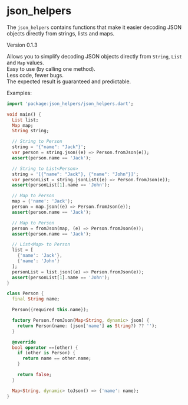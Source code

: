 # json_helpers

The `json_helpers` contains functions that make it easier decoding JSON objects directly from strings, lists and maps.

Version 0.1.3

Allows you to simplify decoding JSON objects directly from `String`, `List` and `Map` values.  
Easy to use (by calling one method).  
Less code, fewer bugs.  
The expected result is guaranteed and predictable.

Examples:

```dart
import 'package:json_helpers/json_helpers.dart';

void main() {
  List list;
  Map map;
  String string;

  // String to Person
  string = '{"name": "Jack"}';
  var person = string.json((e) => Person.fromJson(e));
  assert(person.name == 'Jack');

  // String to List<Person>
  string = '[{"name": "Jack"}, {"name": "John"}]';
  var personList = string.jsonList((e) => Person.fromJson(e));
  assert(personList[1].name == 'John');

  // Map to Person
  map = {'name': 'Jack'};
  person = map.json((e) => Person.fromJson(e));
  assert(person.name == 'Jack');

  // Map to Person
  person = fromJson(map, (e) => Person.fromJson(e));
  assert(person.name == 'Jack');

  // List<Map> to Person
  list = [
    {'name': 'Jack'},
    {'name': 'John'}
  ];
  personList = list.json((e) => Person.fromJson(e));
  assert(personList[1].name == 'John');
}

class Person {
  final String name;

  Person({required this.name});

  factory Person.fromJson(Map<String, dynamic> json) {
    return Person(name: (json['name'] as String?) ?? '');
  }

  @override
  bool operator ==(other) {
    if (other is Person) {
      return name == other.name;
    }

    return false;
  }

  Map<String, dynamic> toJson() => {'name': name};
}

```
